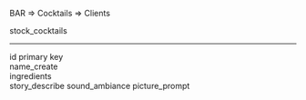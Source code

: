 BAR => Cocktails => Clients

stock_cocktails         
_______________      
id primary key   
name_create     
ingredients           
story_describe
sound_ambiance
picture_prompt

